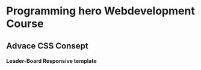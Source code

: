 # Programming hero Webdevelopment Course

## Advace CSS Consept

#### Leader-Board Responsive template



